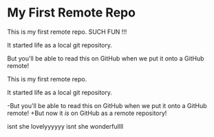 # My First Remote Repo

This is my first remote repo. SUCH FUN !!!

It started life as a local git repository.

But you'll be able to read this on GitHub when we put it onto a GitHub remote!

This is my first remote repo.
 
 It started life as a local git repository.
 
-But you'll be able to read this on GitHub when we put it onto a GitHub remote!
+But now it *is* on GitHub as a remote repository!

isnt she lovelyyyyyy
isnt she wonderfullll
